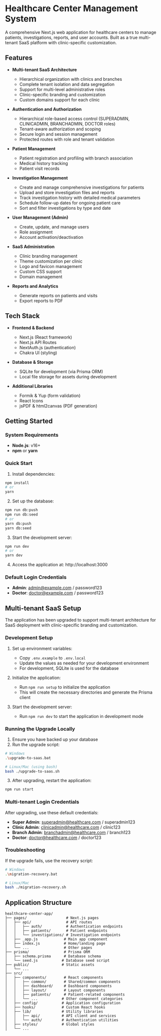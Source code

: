 # Healthcare Center Management System

A comprehensive Next.js web application for healthcare centers to manage patients, investigations, reports, and user accounts. Built as a true multi-tenant SaaS platform with clinic-specific customization.

## Features

- **Multi-tenant SaaS Architecture**
  - Hierarchical organization with clinics and branches
  - Complete tenant isolation and data segregation
  - Support for multi-level administrative roles
  - Clinic-specific branding and customization
  - Custom domains support for each clinic

- **Authentication and Authorization**
  - Hierarchical role-based access control (SUPERADMIN, CLINICADMIN, BRANCHADMIN, DOCTOR roles)
  - Tenant-aware authorization and scoping
  - Secure login and session management
  - Protected routes with role and tenant validation

- **Patient Management**
  - Patient registration and profiling with branch association
  - Medical history tracking
  - Patient visit records

- **Investigation Management**
  - Create and manage comprehensive investigations for patients
  - Upload and store investigation files and reports
  - Track investigation history with detailed medical parameters
  - Schedule follow-up dates for ongoing patient care
  - Sort and filter investigations by type and date

- **User Management (Admin)**
  - Create, update, and manage users
  - Role assignment
  - Account activation/deactivation

- **SaaS Administration**
  - Clinic branding management
  - Theme customization per clinic
  - Logo and favicon management
  - Custom CSS support
  - Domain management

- **Reports and Analytics**
  - Generate reports on patients and visits
  - Export reports to PDF

## Tech Stack

- **Frontend & Backend**
  - Next.js (React framework)
  - Next.js API Routes
  - NextAuth.js (authentication)
  - Chakra UI (styling)

- **Database & Storage**
  - SQLite for development (via Prisma ORM)
  - Local file storage for assets during development

- **Additional Libraries**
  - Formik & Yup (form validation)
  - React Icons
  - jsPDF & html2canvas (PDF generation)

## Getting Started

### System Requirements

- **Node.js**: v16+ 
- **npm** or **yarn**

### Quick Start

1. Install dependencies:
```bash
npm install
# or
yarn
```

2. Set up the database:
```bash
npm run db:push
npm run db:seed
# or
yarn db:push
yarn db:seed
```

3. Start the development server:
```bash
npm run dev
# or
yarn dev
```

4. Access the application at: http://localhost:3000

### Default Login Credentials

- **Admin**: admin@example.com / password123
- **Doctor**: doctor@example.com / password123

## Multi-tenant SaaS Setup

The application has been upgraded to support multi-tenant architecture for SaaS deployment with clinic-specific branding and customization.

### Development Setup

1. Set up environment variables:
   - Copy `.env.example` to `.env.local`
   - Update the values as needed for your development environment
   - For development, SQLite is used for the database

2. Initialize the application:
   - Run `npm run setup` to initialize the application
   - This will create the necessary directories and generate the Prisma client

3. Start the development server:
   - Run `npm run dev` to start the application in development mode

### Running the Upgrade Locally

1. Ensure you have backed up your database
2. Run the upgrade script:
```bash
# Windows
.\upgrade-to-saas.bat

# Linux/Mac (using bash)
bash ./upgrade-to-saas.sh
```

3. After upgrading, restart the application:
```bash
npm run start
```

### Multi-tenant Login Credentials

After upgrading, use these default credentials:

- **Super Admin**: superadmin@healthcare.com / superadmin123
- **Clinic Admin**: clinicadmin@healthcare.com / clinic123
- **Branch Admin**: branchadmin@healthcare.com / branch123
- **Doctor**: doctor@healthcare.com / doctor123

### Troubleshooting

If the upgrade fails, use the recovery script:
```bash
# Windows
.\migration-recovery.bat

# Linux/Mac
bash ./migration-recovery.sh
```

## Application Structure

```
healthcare-center-app/
├── pages/                  # Next.js pages
│   ├── api/                # API routes
│   │   ├── auth/           # Authentication endpoints
│   │   ├── patients/       # Patient endpoints
│   │   └── investigations/ # Investigation endpoints
│   ├── _app.js            # Main app component
│   ├── index.js           # Home/landing page
│   └── ...                # Other pages
├── prisma/                # Prisma ORM
│   ├── schema.prisma      # Database schema
│   └── seed.js           # Database seed script
├── public/               # Static assets
│   └── ...
├── src/
│   ├── components/        # React components
│   │   ├── common/        # Shared/common components
│   │   ├── dashboard/     # Dashboard components
│   │   ├── layout/        # Layout components
│   │   ├── patients/      # Patient-related components
│   │   └── ...           # Other component categories
│   ├── config/           # Application configuration
│   ├── hooks/            # Custom React hooks
│   ├── lib/              # Utility libraries
│   │   ├── api/          # API client and services
│   │   └── auth/         # Authentication utilities
│   ├── styles/           # Global styles
│   └── ...
```
